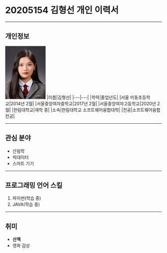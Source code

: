 # 20205154 김형선 개인 이력서
---
## 개인정보
<img src=증사.jpg height = 170 width = 130>   
|이름|김형선|
|---|---|   
|학력|졸업년도| 
|서울 미동초등학교|2014년 2월|
|서울중앙여자중학교|2017년 2월|
|서울중앙여자고등학교|2020년 2월|
|한림대학교|재학 중|
|소속|한림대학교 소프트웨어융합대학|
|전공|소프트웨어융합전공|

---

## 관심 분야   
* 산림학
* 빅데이터
* 스마트 기기

---

## 프로그래밍 언어 스킬
1. 파이썬(학습 중)
2. JAVA(학습 중)

---

## 취미
* **산책**
* 영화 감상
